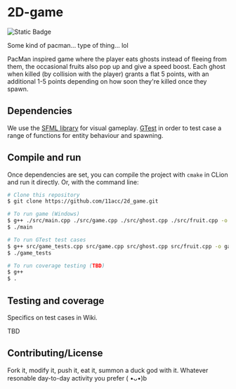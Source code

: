 # 2D-game

![Static Badge](https://img.shields.io/badge/version-1.0-blue)

Some kind of pacman... type of thing... lol

PacMan inspired game where the player eats ghosts instead of fleeing from them, the occasional fruits also pop up and give a speed boost. Each ghost when killed (by collision with the player) grants a flat 5 points, with an additional 1-5 points depending on how soon they're killed once they spawn.

## Dependencies

We use the [SFML library](https://www.sfml-dev.org/index.php) for visual gameplay. [GTest](https://github.com/google/googletest) in order to test case a range of functions for entity behaviour and spawning.

## Compile and run
Once dependencies are set, you can compile the project with `cmake` in CLion and run it directly. Or, with the command line:

```bash
# Clone this repository
$ git clone https://github.com/11acc/2d_game.git

# To run game (Windows)
$ g++ ./src/main.cpp ./src/game.cpp ./src/ghost.cpp ./src/fruit.cpp -o main -I./include -IC:/SFML-2.6.1/include -LC:/SFML-2.6.1/lib -lsfml-graphics -lsfml-window -lsfml-system
$ ./main

# To run GTest test cases
$ g++ src/game_tests.cpp src/game.cpp src/ghost.cpp src/fruit.cpp -o game_tests -I/path/to/gtest/include -L/path/to/gtest/lib -lgtest -lgtest_main -pthread -IC:/SFML-2.6.1/include -LC:/SFML-2.6.1/lib -lsfml-graphics -lsfml-window -lsfml-system
$ ./game_tests

# To run coverage testing (TBD)
$ g++
$ .
```

## Testing and coverage

Specifics on test cases in Wiki.

TBD

## Contributing/License

Fork it, modify it, push it, eat it, summon a duck god with it. Whatever resonable day-to-day activity you prefer ( •ᴗ•)b
